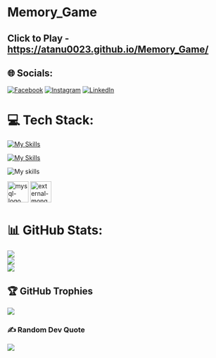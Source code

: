 ﻿# Memory_Game

## Click to Play -  https://atanu0023.github.io/Memory_Game/
## 🌐 Socials:
[![Facebook](https://img.shields.io/badge/Facebook-%231877F2.svg?logo=Facebook&logoColor=white)](https://facebook.com/AtanuPramaik) 
[![Instagram](https://img.shields.io/badge/Instagram-%23E4405F.svg?logo=Instagram&logoColor=white)](https://instagram.com/__atanu_pramanik) 
[![LinkedIn](https://img.shields.io/badge/LinkedIn-%230077B5.svg?logo=linkedin&logoColor=white)](https://linkedin.com/in/AtanuPramanik) 

# 💻 Tech Stack:
[![My Skills](https://skillicons.dev/icons?i=js,html,css)](https://skillicons.dev)

[![My Skills](https://skillicons.dev/icons?i=java,c,go,python)](https://skillicons.dev)

![My skills](https://skillicons.dev/icons?i=git,docker)

<img width="48" height="48" src="https://img.icons8.com/color/48/mysql-logo.png" alt="mysql-logo"/>

<img width="48" height="48" src="https://img.icons8.com/external-tal-revivo-shadow-tal-revivo/48/external-mongodb-a-cross-platform-document-oriented-database-program-logo-shadow-tal-revivo.png" alt="external-mongodb-a-cross-platform-document-oriented-database-program-logo-shadow-tal-revivo"/>

# 📊 GitHub Stats:
![](https://github-readme-stats.vercel.app/api?username=ATANU0023&theme=blue-green&hide_border=false&include_all_commits=false&count_private=false)<br/>
![](https://github-readme-streak-stats.herokuapp.com/?user=ATANU0023&theme=blue-green&hide_border=false)<br/>
![](https://github-readme-stats.vercel.app/api/top-langs/?username=ATANU0023&theme=blue-green&hide_border=false&include_all_commits=false&count_private=false&layout=compact)

## 🏆 GitHub Trophies
![](https://github-profile-trophy.vercel.app/?username=ATANU0023&theme=darkhub&no-frame=false&no-bg=true&margin-w=4)

### ✍️ Random Dev Quote
![](https://quotes-github-readme.vercel.app/api?type=horizontal&theme=radical)
